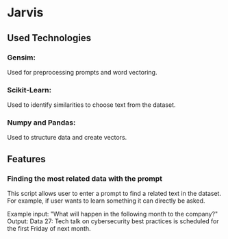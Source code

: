 # Jarvis

## Used Technologies

### Gensim:

Used for preprocessing prompts and word vectoring.

### Scikit-Learn:

Used to identify similarities to choose text from the dataset.

### Numpy and Pandas:

Used to structure data and create vectors.

## Features

### Finding the most related data with the prompt

This script allows user to enter a prompt to find a related text in the dataset. For example, if user wants to learn something it can directly be asked.

Example input:
"What will happen in the following month to the company?"
Output:
Data 27: Tech talk on cybersecurity best practices is scheduled for the first Friday of next month.
